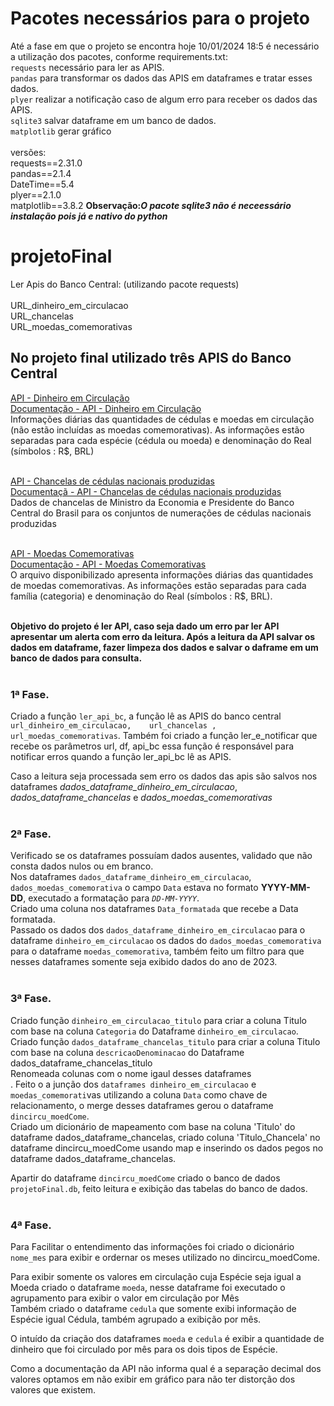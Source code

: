 # Pacotes necessários para o projeto
Até a fase em que o projeto se encontra hoje 10/01/2024 18:5 é necessário a utilização dos pacotes, conforme requirements.txt:<br>
`requests` necessário para ler as APIS. <br>
`pandas` para transformar os dados das APIS em dataframes e tratar esses dados.<br>
`plyer` realizar a notificação caso de algum erro para receber os dados das APIS.<br>
`sqlite3` salvar dataframe em um banco de dados.<br>
`matplotlib` gerar gráfico<br><br>
versões: <br>
requests==2.31.0<br>
pandas==2.1.4<br>
DateTime==5.4<br>
plyer==2.1.0<br>
matplotlib==3.8.2
<strong>Observação:<i>O pacote sqlite3 não é neceessário instalação pois já e nativo do python</i></strong>

# projetoFinal
Ler Apis do Banco Central: (utilizando pacote requests) <br><br>
URL_dinheiro_em_circulacao<br>
URL_chancelas<br>
URL_moedas_comemorativas<br>

## No projeto final utilizado três APIS do Banco Central
[API - Dinheiro em Circulação](https://olinda.bcb.gov.br/olinda/servico/mecir_dinheiro_em_circulacao/versao/v1/odata/informacoes_diarias_com_categoria?$format=json) <br>
[Documentação - API - Dinheiro em Circulação](https://dadosabertos.bcb.gov.br/dataset/dinheiro-em-circulao)<br>
Informações diárias das quantidades de cédulas e moedas em circulação (não estão incluídas as moedas comemorativas). As informações estão separadas para cada espécie (cédula ou moeda) e denominação do Real (símbolos : R$, BRL) <br><br>

[API - Chancelas de cédulas nacionais produzidas](https://olinda.bcb.gov.br/olinda/servico/mecir_chancelas/versao/v1/odata/TodosDadosChancelas?$format=json)<br>
[Documentaçã - API - Chancelas de cédulas nacionais produzidas](https://dadosabertos.bcb.gov.br/dataset/chancelas-de-cedulas-nacionais-produzidas)<br>
Dados de chancelas de Ministro da Economia e Presidente do Banco Central do Brasil para os conjuntos de numerações de cédulas nacionais produzidas<br><br>

[API - Moedas Comemorativas](https://olinda.bcb.gov.br/olinda/servico/mecir_moedas_comemorativas/versao/v1/odata/informacoes_diarias?$format=json)<br>
[Documentação - API - Moedas Comemorativas](https://dadosabertos.bcb.gov.br/dataset/moedas-comemorativas)<br>
O arquivo disponibilizado apresenta informações diárias das quantidades de moedas comemorativas. As informações estão separadas para cada família (categoria) e denominação do Real (símbolos : R$, BRL).<br><br>

<strong>Objetivo do projeto é ler API, caso seja dado um erro par ler API apresentar um alerta com erro da leitura. Após a leitura da API salvar os dados em dataframe, fazer limpeza dos dados e salvar o daframe em um banco de dados para consulta. </strong><br><br>

### 1ª Fase.
Criado a função `ler_api_bc`, a função lê as APIS do banco central `url_dinheiro_em_circulacao,    url_chancelas , url_moedas_comemorativas`. Também foi criado a função ler_e_notificar que recebe os parâmetros url, df, api_bc essa função é responsável para notificar erros quando a função ler_api_bc lê as APIS.<br>

Caso a leitura seja processada sem erro os dados das apis são salvos nos dataframes <i>dados_dataframe_dinheiro_em_circulacao</i>, <i>dados_dataframe_chancelas</i> e <i>dados_moedas_comemorativas</i> <br><br>

### 2ª Fase.
Verificado se os dataframes possuíam dados ausentes, validado que não consta dados nulos ou em branco.<br>
Nos dataframes `dados_dataframe_dinheiro_em_circulacao`, `dados_moedas_comemorativa` o campo `Data` estava no formato <b>YYYY-MM-DD</b>, executado a formatação para <i>`DD-MM-YYYY`</i>. <br>
Criado uma coluna nos dataframes `Data_formatada` que recebe a Data formatada.<br>
Passado os dados dos `dados_dataframe_dinheiro_em_circulacao` para o dataframe `dinheiro_em_circulacao` os dados do `dados_moedas_comemorativa` para o dataframe `moedas_comemorativa`, também feito um filtro para que nesses dataframes somente seja exibido dados do ano de 2023.<br><br>

### 3ª Fase.
Criado função `dinheiro_em_circulacao_titulo` para criar a coluna Titulo com base na coluna `Categoria` do Dataframe `dinheiro_em_circulacao`.<br> 
Criado função `dados_dataframe_chancelas_titulo` para criar a coluna Titulo com base na coluna `descricaoDenominacao` do Dataframe dados_dataframe_chancelas_titulo<br>
Renomeada colunas com o nome igaul desses dataframes<br>.
Feito o a junção dos `dataframes dinheiro_em_circulacao` e `moedas_comemorati`vas utilizando a coluna `Data` como chave de relacionamento,  o merge desses dataframes gerou o dataframe `dincircu_moedCome`.<br>
Criado um dicionário de mapeamento com base na coluna 'Titulo' do dataframe dados_dataframe_chancelas, criado coluna 'Titulo_Chancela' no dataframe dincircu_moedCome usando map e inserindo os dados pegos no dataframe dados_dataframe_chancelas.<br>

Apartir  do dataframe `dincircu_moedCome` criado o banco de dados `projetoFinal.db`, feito leitura e exibição das tabelas do banco de dados.<br><br>

### 4ª Fase.

Para Facilitar o entendimento das informações foi criado o dicionário `nome_mes` para exibir e ordernar os meses utilizado  no dincircu_moedCome.<br>


Para exibir somente os valores em circulação cuja Espécie seja igual a Moeda criado o dataframe `moeda`, nesse dataframe foi executado o agrupamento para exibir o valor em circulação por Mês <br>
Também criado o dataframe `cedula` que somente exibi informação de Espécie igual Cédula, também agrupado a exibição por mês.<br>

O intuído da criação dos dataframes `moeda` e `cedula` é exibir a quantidade  de dinheiro que foi circulado por mês para os dois tipos de Espécie.<br>

Como a documentação da API não informa qual é a separação decimal dos valores optamos em não exibir em gráfico para não  ter distorção dos valores que existem.<br>
